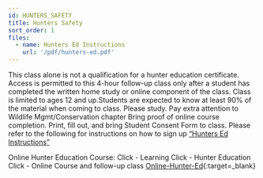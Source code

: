 ```yaml
---
id: HUNTERS_SAFETY
title: Hunters Safety
sort_order: 1
files:
  - name: Hunters Ed Instructions
    url: '/pdf/hunters-ed.pdf'
---
```

This class alone is not a qualification for a hunter education certificate.  Access is permitted to this 4-hour follow-up class only after a student has completed the written home study or online component of the class. Class is limited to ages 12 and up.Students are expected to know at least 90% of the material when coming to class.  Please study. Pay extra attention to Wildlife Mgmt/Conservation chapter
Bring proof of online course completion.  Print, fill out, and bring Student Consent Form to class.  Please refer to the following for instructions on how to sign up [“Hunters Ed Instructions”](/pdf/hunters-ed.pdf) 

Online Hunter Education Course:
Click - Learning
Click - Hunter Education 
Click - Online Course and follow-up class
[Online-Hunter-Ed](https://www.wildlife.ca.gov){:target=_blank} 
